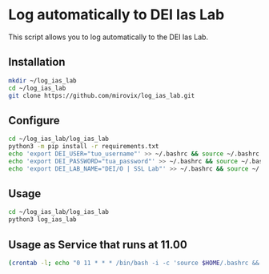 # Log automatically to DEI Ias Lab

This script allows you to log automatically to the DEI Ias Lab.

## Installation
```bash
mkdir ~/log_ias_lab
cd ~/log_ias_lab
git clone https://github.com/mirovix/log_ias_lab.git
```

## Configure
```bash
cd ~/log_ias_lab/log_ias_lab
python3 -m pip install -r requirements.txt
echo 'export DEI_USER="tuo_username"' >> ~/.bashrc && source ~/.bashrc
echo 'export DEI_PASSWORD="tua_password"' >> ~/.bashrc && source ~/.bashrc
echo 'export DEI_LAB_NAME="DEI/O | SSL Lab"' >> ~/.bashrc && source ~/.bashrc
```

## Usage
```bash
cd ~/log_ias_lab/log_ias_lab
python3 log_ias_lab
```

## Usage as Service that runs at 11.00
```bash
(crontab -l; echo "0 11 * * * /bin/bash -i -c 'source $HOME/.bashrc && cd $HOME/log_ias_lab/ && python3 log_ias_lab >> $HOME/log_ias_lab.log 2>&1'") | crontab -
```
